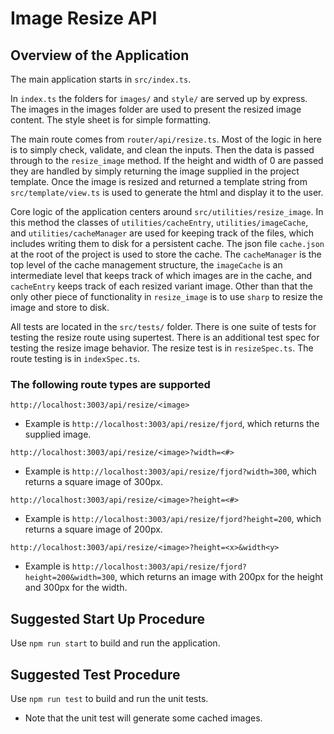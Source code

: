 # Image Resize API

## Overview of the Application

The main application starts in `src/index.ts`.

In `index.ts` the folders for `images/` and `style/` are served up by express. The images in the images folder are used to present the resized image content. The style sheet is for simple formatting.

The main route comes from `router/api/resize.ts`. Most of the logic in here is to simply check, validate, and clean the inputs. Then the data is passed through to the `resize_image` method. If the height and width of 0 are passed they are handled by simply returning the image supplied in the project template. Once the image is resized and returned a template string from `src/template/view.ts` is used to generate the html and display it to the user.

Core logic of the application centers around `src/utilities/resize_image`. In this method the classes of `utilities/cacheEntry`, `utilities/imageCache`, and `utilities/cacheManager` are used for keeping track of the files, which includes writing them to disk for a persistent cache. The json file `cache.json` at the root of the project is used to store the cache. The `cacheManager` is the top level of the cache management structure, the `imageCache` is an intermediate level that keeps track of which images are in the cache, and `cacheEntry` keeps track of each resized variant image. Other than that the only other piece of functionality in `resize_image` is to use `sharp` to resize the image and store to disk.

All tests are located in the `src/tests/` folder. There is one suite of tests for testing the resize route using supertest. There is an additional test spec for testing the resize image behavior. The resize test is in `resizeSpec.ts`. The route testing is in `indexSpec.ts`.

### The following route types are supported

`http://localhost:3003/api/resize/<image>`
- Example is `http://localhost:3003/api/resize/fjord`, which returns the supplied image.

`http://localhost:3003/api/resize/<image>?width=<#>`
- Example is `http://localhost:3003/api/resize/fjord?width=300`, which returns a square image of 300px.

`http://localhost:3003/api/resize/<image>?height=<#>`
- Example is `http://localhost:3003/api/resize/fjord?height=200`, which returns a square image of 200px.

`http://localhost:3003/api/resize/<image>?height=<x>&width<y>`
- Example is `http://localhost:3003/api/resize/fjord?height=200&width=300`, which returns an image with 200px for the height and 300px for the width.


## Suggested Start Up Procedure

Use `npm run start` to build and run the application.

## Suggested Test Procedure

Use `npm run test` to build and run the unit tests. 
- Note that the unit test will generate some cached images.

